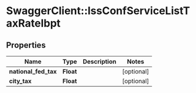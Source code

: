 # SwaggerClient::IssConfServiceListTaxRateIbpt

## Properties
Name | Type | Description | Notes
------------ | ------------- | ------------- | -------------
**national_fed_tax** | **Float** |  | [optional] 
**city_tax** | **Float** |  | [optional] 


